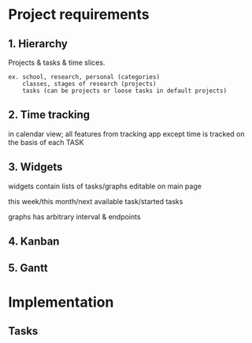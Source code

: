 # Project requirements
## 1. Hierarchy
Projects & tasks & time slices.

```
ex. school, research, personal (categories)
    classes, stages of research (projects)
    tasks (can be projects or loose tasks in default projects)
```

## 2. Time tracking
in calendar view; all features from tracking app except time
is tracked on the basis of each TASK

## 3. Widgets
widgets contain lists of tasks/graphs editable on main page

this week/this month/next available task/started tasks

graphs has arbitrary interval & endpoints

## 4. Kanban

## 5. Gantt

# Implementation
## Tasks
